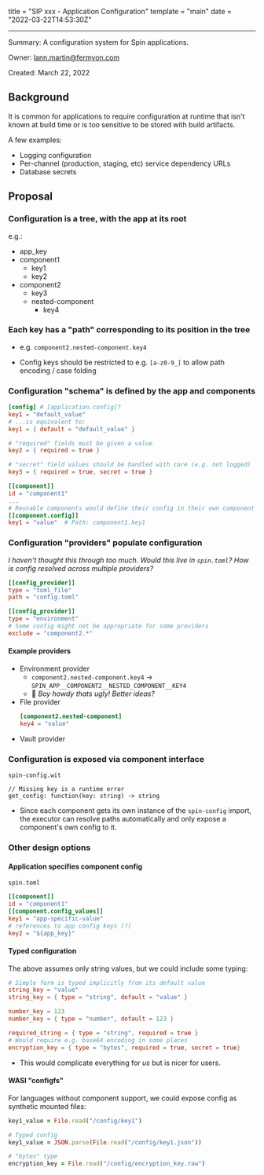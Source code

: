 title = "SIP xxx - Application Configuration"
template = "main"
date = "2022-03-22T14:53:30Z"

---

Summary: A configuration system for Spin applications.

Owner: lann.martin@fermyon.com

Created: March 22, 2022

## Background

It is common for applications to require configuration at runtime that isn't known at build time or is too sensitive to be stored with build artifacts.

A few examples:

- Logging configuration
- Per-channel (production, staging, etc) service dependency URLs
- Database secrets

## Proposal

### Configuration is a tree, with the app at its root

e.g.:
- app_key
- component1
  - key1
  - key2
- component2
  - key3
  - nested-component
    - key4

### Each key has a "path" corresponding to its position in the tree

- e.g. `component2.nested-component.key4`

- Config keys should be restricted to e.g. `[a-z0-9_]` to allow path encoding / case folding

### Configuration "schema" is defined by the app and components

```toml
[config] # [application.config]?
key1 = "default_value"
# ...is equivalent to:
key1 = { default = "default_value" }

# "required" fields must be given a value
key2 = { required = true }

# "secret" field values should be handled with care (e.g. not logged)
key3 = { required = true, secret = true }

[[component]]
id = "component1"
...
# Reusable components would define their config in their own component manifest
[[component.config]]
key1 = "value"  # Path: component1.key1
```

### Configuration "providers" populate configuration

_I haven't thought this through too much. Would this live in `spin.toml`? How is config resolved across multiple providers?_
```toml
[[config_provider]]
type = "toml_file"
path = "config.toml"

[[config_provider]]
type = "environment"
# Some config might not be appropriate for some providers
exclude = "component2.*"
```

#### Example providers

- Environment provider
  - `component2.nested-component.key4` -> `SPIN_APP__COMPONENT2__NESTED_COMPONENT__KEY4`
  - 😬 _Boy howdy thats ugly! Better ideas?_
- File provider
  ```toml
  [component2.nested-component]
  key4 = "value"
  ```
- Vault provider

### Configuration is exposed via component interface

`spin-config.wit`
```
// Missing key is a runtime error
get_config: function(key: string) -> string
```
- Since each component gets its own instance of the `spin-config` import, the executor can resolve paths automatically and only expose a component's own config to it.

### Other design options

#### Application specifies component config
`spin.toml`
```toml
[[component]]
id = "component1"
[[component.config_values]]
key1 = "app-specific-value"
# references to app config keys (?)
key2 = "${app_key}"
```

#### Typed configuration

The above assumes only string values, but we could include some typing:
```toml
# Simple form is typed implicitly from its default value
string_key = "value"
string_key = { type = "string", default = "value" }

number_key = 123
number_key = { type = "number", default = 123 }

required_string = { type = "string", required = true }
# Would require e.g. base64 encoding in some places
encryption_key = { type = "bytes", required = true, secret = true}
```

- This would complicate everything for _us_ but is nicer for users.

#### WASI "configfs"

For languages without component support, we could expose config as synthetic mounted files:

```ruby
key1_value = File.read("/config/key1")

# Typed config
key1_value = JSON.parse(File.read("/config/key1.json"))

# "bytes" type
encryption_key = File.read("/config/encryption_key.raw")
```
  
